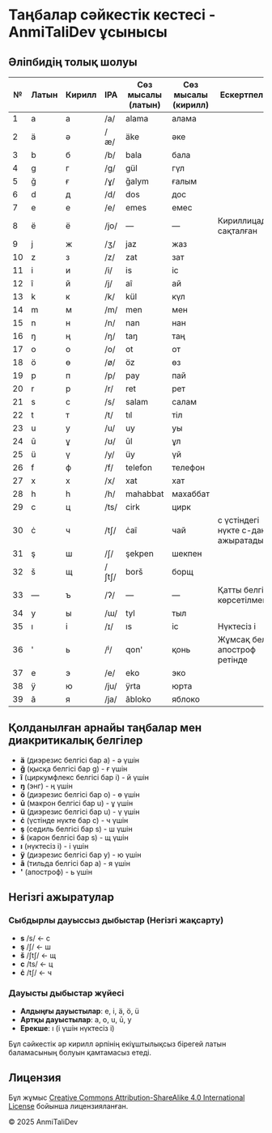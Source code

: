 # Таңбалар сәйкестік кестесі - AnmiTaliDev ұсынысы

## Әліпбидің толық шолуы

| № | Латын | Кирилл | IPA | Сөз мысалы (латын) | Сөз мысалы (кирилл) | Ескертпелер |
|---|-------|---------|-----|-------------------|---------------------|-------------|
| 1 | a | а | /a/ | alama | алама | |
| 2 | ä | ә | /æ/ | äke | әке | |
| 3 | b | б | /b/ | bala | бала | |
| 4 | g | г | /ɡ/ | gül | гүл | |
| 5 | ǧ | ғ | /ɣ/ | ǧalym | ғалым | |
| 6 | d | д | /d/ | dos | дос | |
| 7 | e | е | /e/ | emes | емес | |
| 8 | ё | ё | /jo/ | — | — | Кириллицадан сақталған |
| 9 | j | ж | /ʒ/ | jaz | жаз | |
| 10 | z | з | /z/ | zat | зат | |
| 11 | i | и | /i/ | is | іс | |
| 12 | î | й | /j/ | aî | ай | |
| 13 | k | к | /k/ | kül | күл | |
| 14 | m | м | /m/ | men | мен | |
| 15 | n | н | /n/ | nan | нан | |
| 16 | ŋ | ң | /ŋ/ | taŋ | таң | |
| 17 | o | о | /o/ | ot | от | |
| 18 | ö | ө | /ø/ | öz | өз | |
| 19 | p | п | /p/ | pay | пай | |
| 20 | r | р | /r/ | ret | рет | |
| 21 | s | с | /s/ | salam | салам | |
| 22 | t | т | /t/ | tıl | тіл | |
| 23 | u | у | /u/ | uy | уы | |
| 24 | ū | ұ | /ʊ/ | ūl | ұл | |
| 25 | ü | ү | /y/ | üy | үй | |
| 26 | f | ф | /f/ | telefon | телефон | |
| 27 | x | х | /x/ | xat | хат | |
| 28 | h | һ | /h/ | mahabbat | махаббат | |
| 29 | c | ц | /ts/ | cirk | цирк | |
| 30 | ċ | ч | /tʃ/ | ċaî | чай | c үстіндегі нүкте c-дан ажыратады |
| 31 | ş | ш | /ʃ/ | şekpen | шекпен | |
| 32 | š | щ | /ʃtʃ/ | borš | борщ | |
| 33 | — | ъ | /ʔ/ | — | — | Қатты белгі - көрсетілмейді |
| 34 | y | ы | /ɯ/ | tyl | тыл | |
| 35 | ı | і | /ɪ/ | ıs | іс | Нүктесіз i |
| 36 | ' | ь | /ʲ/ | qon' | қонь | Жұмсақ белгі апостроф ретінде |
| 37 | e | э | /e/ | eko | эко | |
| 38 | ÿ | ю | /ju/ | ÿrta | юрта | |
| 39 | ã | я | /ja/ | ãbloko | яблоко | |

## Қолданылған арнайы таңбалар мен диакритикалық белгілер

- **ä** (диэрезис белгісі бар a) - ә үшін
- **ǧ** (қысқа белгісі бар g) - ғ үшін
- **î** (циркумфлекс белгісі бар i) - й үшін
- **ŋ** (энг) - ң үшін
- **ö** (диэрезис белгісі бар o) - ө үшін
- **ū** (макрон белгісі бар u) - ұ үшін
- **ü** (диэрезис белгісі бар u) - ү үшін
- **ċ** (үстінде нүкте бар c) - ч үшін
- **ş** (седиль белгісі бар s) - ш үшін
- **š** (карон белгісі бар s) - щ үшін
- **ı** (нүктесіз i) - і үшін
- **ÿ** (диэрезис белгісі бар y) - ю үшін
- **ã** (тильда белгісі бар a) - я үшін
- **'** (апостроф) - ь үшін

## Негізгі ажыратулар

### Сыбдырлы дауыссыз дыбыстар (Негізгі жақсарту)
- **s** /s/ ← с
- **ş** /ʃ/ ← ш  
- **š** /ʃtʃ/ ← щ
- **c** /ts/ ← ц
- **ċ** /tʃ/ ← ч

### Дауысты дыбыстар жүйесі
- **Алдыңғы дауыстылар**: e, i, ä, ö, ü
- **Артқы дауыстылар**: a, o, u, ū, y
- **Ерекше**: ı (і үшін нүктесіз i)

Бұл сәйкестік әр кирилл әрпінің екіұштылықсыз бірегей латын баламасының болуын қамтамасыз етеді.

## Лицензия

Бұл жұмыс [Creative Commons Attribution-ShareAlike 4.0 International License](https://creativecommons.org/licenses/by-sa/4.0/) бойынша лицензияланған.

© 2025 AnmiTaliDev
